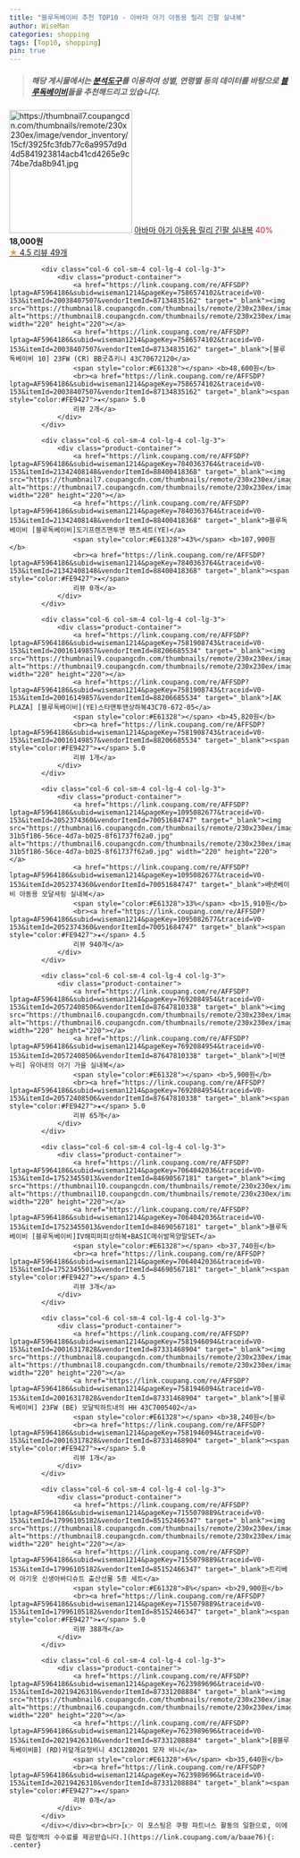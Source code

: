 ```yaml
---
title: "블루독베이비 추천 TOP10 - 아바마 아기 아동용 릴리 긴팔 실내복"
author: WiseMan
categories: shopping
tags: [Top10, shopping]
pin: true
---
```


> ##### 해당 게시물에서는 [**분석도구**](https://itemscout.io/)를 이용하여 **성별**, **연령별** 등의 데이터를 바탕으로 [**블루독베이비**](https://link.coupang.com/a/baae76)들을 추천해드리고 있습니다.
<div class="container"><div class="row">
            <div class="col-6 col-sm-4 col-lg-4 col-lg-3">
                <div class="product-container">
                    <a href="https://link.coupang.com/re/AFFSDP?lptag=AF5964186&subid=wiseman1214&pageKey=6400618973&traceid=V0-153&itemId=13683399721&vendorItemId=80935104805" target="_blank"><img src="https://thumbnail7.coupangcdn.com/thumbnails/remote/230x230ex/image/vendor_inventory/15cf/3925fc3fdb77c6a9957d9d4d5841923814acb41cd4265e9c74be7da8b941.jpg" alt="https://thumbnail7.coupangcdn.com/thumbnails/remote/230x230ex/image/vendor_inventory/15cf/3925fc3fdb77c6a9957d9d4d5841923814acb41cd4265e9c74be7da8b941.jpg" width="220" height="220"></a>
                    <a href="https://link.coupang.com/re/AFFSDP?lptag=AF5964186&subid=wiseman1214&pageKey=6400618973&traceid=V0-153&itemId=13683399721&vendorItemId=80935104805" target="_blank">아바마 아기 아동용 릴리 긴팔 실내복</a>
                    <span style="color:#E61328">40%</span> <b>18,000원</b>
                    <br><a href="https://link.coupang.com/re/AFFSDP?lptag=AF5964186&subid=wiseman1214&pageKey=6400618973&traceid=V0-153&itemId=13683399721&vendorItemId=80935104805" target="_blank"><span style="color:#FE9427">★</span> 4.5
                    리뷰 49개</a>
                </div>
            </div>
            
            <div class="col-6 col-sm-4 col-lg-4 col-lg-3">
                <div class="product-container">
                    <a href="https://link.coupang.com/re/AFFSDP?lptag=AF5964186&subid=wiseman1214&pageKey=7586574102&traceid=V0-153&itemId=20038407507&vendorItemId=87134835162" target="_blank"><img src="https://thumbnail8.coupangcdn.com/thumbnails/remote/230x230ex/image/vendor_inventory/d693/f25f214fc0141a09109de31aa1a907f46e04199513483098fbc942e34dc4.jpg" alt="https://thumbnail8.coupangcdn.com/thumbnails/remote/230x230ex/image/vendor_inventory/d693/f25f214fc0141a09109de31aa1a907f46e04199513483098fbc942e34dc4.jpg" width="220" height="220"></a>
                    <a href="https://link.coupang.com/re/AFFSDP?lptag=AF5964186&subid=wiseman1214&pageKey=7586574102&traceid=V0-153&itemId=20038407507&vendorItemId=87134835162" target="_blank">[블루독베이비 10] 23FW (CR) BB굿츄키니 43C70672120</a>
                    <span style="color:#E61328"></span> <b>48,600원</b>
                    <br><a href="https://link.coupang.com/re/AFFSDP?lptag=AF5964186&subid=wiseman1214&pageKey=7586574102&traceid=V0-153&itemId=20038407507&vendorItemId=87134835162" target="_blank"><span style="color:#FE9427">★</span> 5.0
                    리뷰 2개</a>
                </div>
            </div>
            
            <div class="col-6 col-sm-4 col-lg-4 col-lg-3">
                <div class="product-container">
                    <a href="https://link.coupang.com/re/AFFSDP?lptag=AF5964186&subid=wiseman1214&pageKey=7840363764&traceid=V0-153&itemId=21342408148&vendorItemId=88400418368" target="_blank"><img src="https://thumbnail7.coupangcdn.com/thumbnails/remote/230x230ex/image/vendor_inventory/ad66/5ce3e541cc75242e5787654fb67d8bbebd444bae5d14324140b78eac589d.jpg" alt="https://thumbnail7.coupangcdn.com/thumbnails/remote/230x230ex/image/vendor_inventory/ad66/5ce3e541cc75242e5787654fb67d8bbebd444bae5d14324140b78eac589d.jpg" width="220" height="220"></a>
                    <a href="https://link.coupang.com/re/AFFSDP?lptag=AF5964186&subid=wiseman1214&pageKey=7840363764&traceid=V0-153&itemId=21342408148&vendorItemId=88400418368" target="_blank">블루독베이비 [블루독베이비]도기프렌즈맨투맨 팬츠세트(YE)</a>
                    <span style="color:#E61328">43%</span> <b>107,900원</b>
                    <br><a href="https://link.coupang.com/re/AFFSDP?lptag=AF5964186&subid=wiseman1214&pageKey=7840363764&traceid=V0-153&itemId=21342408148&vendorItemId=88400418368" target="_blank"><span style="color:#FE9427">★</span> 
                    리뷰 0개</a>
                </div>
            </div>
            
            <div class="col-6 col-sm-4 col-lg-4 col-lg-3">
                <div class="product-container">
                    <a href="https://link.coupang.com/re/AFFSDP?lptag=AF5964186&subid=wiseman1214&pageKey=7581908743&traceid=V0-153&itemId=20016149857&vendorItemId=88206685534" target="_blank"><img src="https://thumbnail9.coupangcdn.com/thumbnails/remote/230x230ex/image/vendor_inventory/57de/b26f222d9214755100e1fc0b7e8c6df668fcdc094a84142375d262f17084.jpg" alt="https://thumbnail9.coupangcdn.com/thumbnails/remote/230x230ex/image/vendor_inventory/57de/b26f222d9214755100e1fc0b7e8c6df668fcdc094a84142375d262f17084.jpg" width="220" height="220"></a>
                    <a href="https://link.coupang.com/re/AFFSDP?lptag=AF5964186&subid=wiseman1214&pageKey=7581908743&traceid=V0-153&itemId=20016149857&vendorItemId=88206685534" target="_blank">[AK PLAZA] [블루독베이비](YE)스타맨투맨상하복43C70-672-05</a>
                    <span style="color:#E61328"></span> <b>45,820원</b>
                    <br><a href="https://link.coupang.com/re/AFFSDP?lptag=AF5964186&subid=wiseman1214&pageKey=7581908743&traceid=V0-153&itemId=20016149857&vendorItemId=88206685534" target="_blank"><span style="color:#FE9427">★</span> 5.0
                    리뷰 1개</a>
                </div>
            </div>
            
            <div class="col-6 col-sm-4 col-lg-4 col-lg-3">
                <div class="product-container">
                    <a href="https://link.coupang.com/re/AFFSDP?lptag=AF5964186&subid=wiseman1214&pageKey=1095082677&traceid=V0-153&itemId=2052374360&vendorItemId=70051684747" target="_blank"><img src="https://thumbnail6.coupangcdn.com/thumbnails/remote/230x230ex/image/retail/images/6433316920361595-31b5f186-56ce-4d7a-b025-8f61737f62a0.jpg" alt="https://thumbnail6.coupangcdn.com/thumbnails/remote/230x230ex/image/retail/images/6433316920361595-31b5f186-56ce-4d7a-b025-8f61737f62a0.jpg" width="220" height="220"></a>
                    <a href="https://link.coupang.com/re/AFFSDP?lptag=AF5964186&subid=wiseman1214&pageKey=1095082677&traceid=V0-153&itemId=2052374360&vendorItemId=70051684747" target="_blank">배냇베이비 아동용 모달셔링 실내복</a>
                    <span style="color:#E61328">33%</span> <b>15,910원</b>
                    <br><a href="https://link.coupang.com/re/AFFSDP?lptag=AF5964186&subid=wiseman1214&pageKey=1095082677&traceid=V0-153&itemId=2052374360&vendorItemId=70051684747" target="_blank"><span style="color:#FE9427">★</span> 4.5
                    리뷰 940개</a>
                </div>
            </div>
            
            <div class="col-6 col-sm-4 col-lg-4 col-lg-3">
                <div class="product-container">
                    <a href="https://link.coupang.com/re/AFFSDP?lptag=AF5964186&subid=wiseman1214&pageKey=7692084954&traceid=V0-153&itemId=20572408506&vendorItemId=87647810338" target="_blank"><img src="https://thumbnail6.coupangcdn.com/thumbnails/remote/230x230ex/image/vendor_inventory/dab8/9bec3072c01f53fd9c95c2a4adc5f4980397d34c7ad65d806e8c3abbf617.jpg" alt="https://thumbnail6.coupangcdn.com/thumbnails/remote/230x230ex/image/vendor_inventory/dab8/9bec3072c01f53fd9c95c2a4adc5f4980397d34c7ad65d806e8c3abbf617.jpg" width="220" height="220"></a>
                    <a href="https://link.coupang.com/re/AFFSDP?lptag=AF5964186&subid=wiseman1214&pageKey=7692084954&traceid=V0-153&itemId=20572408506&vendorItemId=87647810338" target="_blank">[비앤누리] 유아내의 아기 가을 실내복</a>
                    <span style="color:#E61328"></span> <b>5,900원</b>
                    <br><a href="https://link.coupang.com/re/AFFSDP?lptag=AF5964186&subid=wiseman1214&pageKey=7692084954&traceid=V0-153&itemId=20572408506&vendorItemId=87647810338" target="_blank"><span style="color:#FE9427">★</span> 5.0
                    리뷰 65개</a>
                </div>
            </div>
            
            <div class="col-6 col-sm-4 col-lg-4 col-lg-3">
                <div class="product-container">
                    <a href="https://link.coupang.com/re/AFFSDP?lptag=AF5964186&subid=wiseman1214&pageKey=7064042036&traceid=V0-153&itemId=17523455013&vendorItemId=84690567181" target="_blank"><img src="https://thumbnail10.coupangcdn.com/thumbnails/remote/230x230ex/image/vendor_inventory/4197/dc366d0302a1e3b04310d22ff83fa43c743d944a399ebb05f07a871d2db6.JPG" alt="https://thumbnail10.coupangcdn.com/thumbnails/remote/230x230ex/image/vendor_inventory/4197/dc366d0302a1e3b04310d22ff83fa43c743d944a399ebb05f07a871d2db6.JPG" width="220" height="220"></a>
                    <a href="https://link.coupang.com/re/AFFSDP?lptag=AF5964186&subid=wiseman1214&pageKey=7064042036&traceid=V0-153&itemId=17523455013&vendorItemId=84690567181" target="_blank">블루독베이비 [블루독베이비]IV해피퍼피상하복+BASIC메쉬발목양말SET</a>
                    <span style="color:#E61328"></span> <b>37,740원</b>
                    <br><a href="https://link.coupang.com/re/AFFSDP?lptag=AF5964186&subid=wiseman1214&pageKey=7064042036&traceid=V0-153&itemId=17523455013&vendorItemId=84690567181" target="_blank"><span style="color:#FE9427">★</span> 4.5
                    리뷰 3개</a>
                </div>
            </div>
            
            <div class="col-6 col-sm-4 col-lg-4 col-lg-3">
                <div class="product-container">
                    <a href="https://link.coupang.com/re/AFFSDP?lptag=AF5964186&subid=wiseman1214&pageKey=7581946094&traceid=V0-153&itemId=20016317828&vendorItemId=87331468904" target="_blank"><img src="https://thumbnail8.coupangcdn.com/thumbnails/remote/230x230ex/image/vendor_inventory/a3cb/0b1a255d253fa6c19df6f9699921e6a300a80b5e475035066bfaf2ecf473.jpg" alt="https://thumbnail8.coupangcdn.com/thumbnails/remote/230x230ex/image/vendor_inventory/a3cb/0b1a255d253fa6c19df6f9699921e6a300a80b5e475035066bfaf2ecf473.jpg" width="220" height="220"></a>
                    <a href="https://link.coupang.com/re/AFFSDP?lptag=AF5964186&subid=wiseman1214&pageKey=7581946094&traceid=V0-153&itemId=20016317828&vendorItemId=87331468904" target="_blank">[블루독베이비] 23FW (BE) 모달빅하트내의 HH 43C7005402</a>
                    <span style="color:#E61328"></span> <b>38,240원</b>
                    <br><a href="https://link.coupang.com/re/AFFSDP?lptag=AF5964186&subid=wiseman1214&pageKey=7581946094&traceid=V0-153&itemId=20016317828&vendorItemId=87331468904" target="_blank"><span style="color:#FE9427">★</span> 5.0
                    리뷰 1개</a>
                </div>
            </div>
            
            <div class="col-6 col-sm-4 col-lg-4 col-lg-3">
                <div class="product-container">
                    <a href="https://link.coupang.com/re/AFFSDP?lptag=AF5964186&subid=wiseman1214&pageKey=7155079889&traceid=V0-153&itemId=17996105182&vendorItemId=85152466347" target="_blank"><img src="https://thumbnail8.coupangcdn.com/thumbnails/remote/230x230ex/image/vendor_inventory/2996/954005d275c2f644e15aa8fb9737fdfad31e6ce53ea2080e58db5e4af052.jpg" alt="https://thumbnail8.coupangcdn.com/thumbnails/remote/230x230ex/image/vendor_inventory/2996/954005d275c2f644e15aa8fb9737fdfad31e6ce53ea2080e58db5e4af052.jpg" width="220" height="220"></a>
                    <a href="https://link.coupang.com/re/AFFSDP?lptag=AF5964186&subid=wiseman1214&pageKey=7155079889&traceid=V0-153&itemId=17996105182&vendorItemId=85152466347" target="_blank">트리베어 아기옷 신생아바디슈트 출산선물 5종 세트</a>
                    <span style="color:#E61328">8%</span> <b>29,900원</b>
                    <br><a href="https://link.coupang.com/re/AFFSDP?lptag=AF5964186&subid=wiseman1214&pageKey=7155079889&traceid=V0-153&itemId=17996105182&vendorItemId=85152466347" target="_blank"><span style="color:#FE9427">★</span> 5.0
                    리뷰 388개</a>
                </div>
            </div>
            
            <div class="col-6 col-sm-4 col-lg-4 col-lg-3">
                <div class="product-container">
                    <a href="https://link.coupang.com/re/AFFSDP?lptag=AF5964186&subid=wiseman1214&pageKey=7623989696&traceid=V0-153&itemId=20219426310&vendorItemId=87331208884" target="_blank"><img src="https://thumbnail6.coupangcdn.com/thumbnails/remote/230x230ex/image/vendor_inventory/9b25/b24830b5b47e27e9297e75872001ed149b9010c56d48781483077bcf66ea.jpg" alt="https://thumbnail6.coupangcdn.com/thumbnails/remote/230x230ex/image/vendor_inventory/9b25/b24830b5b47e27e9297e75872001ed149b9010c56d48781483077bcf66ea.jpg" width="220" height="220"></a>
                    <a href="https://link.coupang.com/re/AFFSDP?lptag=AF5964186&subid=wiseman1214&pageKey=7623989696&traceid=V0-153&itemId=20219426310&vendorItemId=87331208884" target="_blank">[B블루독베이비B] (RD)귀덮개요정비니 43C1280201 모자 비니</a>
                    <span style="color:#E61328">6%</span> <b>35,640원</b>
                    <br><a href="https://link.coupang.com/re/AFFSDP?lptag=AF5964186&subid=wiseman1214&pageKey=7623989696&traceid=V0-153&itemId=20219426310&vendorItemId=87331208884" target="_blank"><span style="color:#FE9427">★</span> 
                    리뷰 0개</a>
                </div>
            </div>
            </div></div><br><br>[👉 이 포스팅은 쿠팡 파트너스 활동의 일환으로, 이에 따른 일정액의 수수료를 제공받습니다.](https://link.coupang.com/a/baae76){: .center}